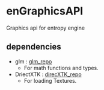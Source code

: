 # enGraphicsAPI
Graphics api for entropy engine

## dependencies 
 - glm : [glm_repo](Repository)
	- For math functions and types.
 - DriectXTK : [direcXTK_repo](Repository)
	- For loading Textures.

[glm_repo]: https://github.com/g-truc/glm "link to glm Repository"
[direcXTK_repo]: https://github.com/Microsoft/DirectXTK "link to DirectXTK Repository"
